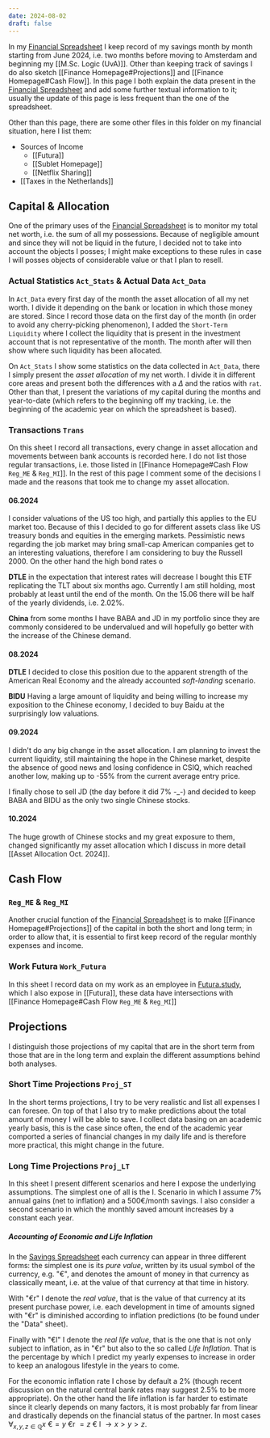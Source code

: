 ```yaml
---
date: 2024-08-02
draft: false
---
```

In my [Financial Spreadsheet](https://docs.google.com/spreadsheets/d/17oMLO9vAbR9Kw82BlghC2f68sUaXR09EbZ48AdeFibo/edit?usp=sharing) I keep record of my savings month by month starting from June 2024, i.e. two months before moving to Amsterdam and beginning my [[M.Sc. Logic (UvA)]]. Other than keeping track of savings I do also sketch [[Finance Homepage#Projections]] and [[Finance Homepage#Cash Flow]]. In this page I both explain the data present in the [Financial Spreadsheet](https://docs.google.com/spreadsheets/d/17oMLO9vAbR9Kw82BlghC2f68sUaXR09EbZ48AdeFibo/edit?usp=sharing) and add some further textual information to it; usually the update of this page is less frequent than the one of the spreadsheet.

Other than this page, there are some other files in this folder on my financial situation, here I list them:
- Sources of Income
	- [[Futura]]
	- [[Sublet Homepage]]
	- [[Netflix Sharing]]
- [[Taxes in the Netherlands]]
## Capital & Allocation
One of the primary uses of the [Financial Spreadsheet](https://docs.google.com/spreadsheets/d/17oMLO9vAbR9Kw82BlghC2f68sUaXR09EbZ48AdeFibo/edit?usp=sharing) is to monitor my total net worth, i.e. the sum of all my possessions. Because of negligible amount and since they will not be liquid in the future, I decided not to take into account the objects I posses; I might make exceptions to these rules in case I will posses objects of considerable value or that I plan to resell.
### Actual Statistics `Act_Stats` & Actual Data `Act_Data`
In `Act_Data` every first day of the month the asset allocation of all my net worth. I divide it depending on the bank or location in which those money are stored. Since I record those data on the first day of the month (in order to avoid any cherry-picking phenomenon), I added the `Short-Term Liquidity` where I collect the liquidity that is present in the investment account that is not representative of the month. The month after will then show where such liquidity has been allocated.

On `Act_Stats` I show some statistics on the data collected in `Act_Data`, there  I simply present the _asset allocation_ of my net worth. I divide it in different core areas and present both the differences with a $\Delta$ and the ratios with `rat`. Other than that, I present the variations of my capital during the months and year-to-date (which refers to the beginning off my tracking, i.e. the beginning of the academic year on which the spreadsheet is based).
### Transactions `Trans`
On this sheet I record all transactions, every change in asset allocation and movements between bank accounts is recorded here. I do not list those regular transactions, i.e. those listed in [[Finance Homepage#Cash Flow `Reg_ME` & `Reg_MI`]]. In the rest of this page I comment some of the decisions I made and the reasons that took me to change my asset allocation.
#### 06.2024
I consider valuations of the US too high, and partially this applies to the EU market too. Because of this I decided to go for different assets class like US treasury bonds and equities in the emerging markets. Pessimistic news regarding the job market may bring small-cap American companies get to an interesting valuations, therefore I am considering to buy the Russell 2000. On the other hand the high bond rates o

**DTLE** in the expectation that interest rates will decrease I bought this ETF replicating the TLT about six months ago. Currently I am still holding, most probably at least until the end of the month. On the 15.06 there will be half of the yearly dividends, i.e. 2.02%.

**China** from some months I have BABA and JD in my portfolio since they are commonly considered to be undervalued and will hopefully go better with the increase of the Chinese demand.
#### 08.2024
**DTLE** I decided to close this position due to the apparent strength of the American Real Economy and the already accounted _soft-landing_ scenario. 

**BIDU** Having a large amount of liquidity and being willing to increase my exposition to the Chinese economy, I decided to buy Baidu at the surprisingly low valuations.

#### 09.2024
I didn't do any big change in the asset allocation. I am planning to invest the current liquidity, still maintaining the hope in the Chinese market, despite the absence of good news and losing confidence in CSIQ, which reached another low, making up to -55% from the current average entry price.

I finally chose to sell JD (the day before it did 7% -\_-) and decided to keep BABA and BIDU as the only two single Chinese stocks.

#### 10.2024
The huge growth of Chinese stocks and my great exposure to them, changed significantly my asset allocation which I discuss in more detail [[Asset Allocation Oct. 2024]].

## Cash Flow
### `Reg_ME` & `Reg_MI`
Another crucial function of the [Financial Spreadsheet](https://docs.google.com/spreadsheets/d/17oMLO9vAbR9Kw82BlghC2f68sUaXR09EbZ48AdeFibo/edit?usp=sharing) is to make [[Finance Homepage#Projections]] of the capital in both the short and long term; in order to allow that, it is essential to first keep record of the regular monthly expenses and income.
### Work Futura `Work_Futura`
In this sheet I record data on my work as an employee in [Futura.study](http://www.futura.study/), which I also expose in [[Futura]], these data have intersections with [[Finance Homepage#Cash Flow `Reg_ME` & `Reg_MI`]]
## Projections
I distinguish those projections of my capital that are in the short term from those that are in the long term and explain the different assumptions behind both analyses.
### Short Time Projections `Proj_ST`
In the short terms projections, I try to be very realistic and list all expenses I can foresee. On top of that I also try to make predictions about the total amount of money I will be able to save. I collect data basing on an academic yearly basis, this is the case since often, the end of the academic year comported a series of financial changes in my daily life and is therefore more practical, this might change in the future.
### Long Time Projections `Proj_LT`
In this sheet I present different scenarios and here I expose the underlying assumptions. The simplest one of all is the I. Scenario in which I assume 7% annual gains (net to inflation) and a 500€/month savings. I also consider a second scenario in which the monthly saved amount increases by a constant each year.
##### Accounting of Economic and Life Inflation
In the [Savings Spreadsheet](https://docs.google.com/spreadsheets/d/1TZTK3joKoFsIVu_OHEVGfTO1_Z6Mg3q_Y0bQBc0Vblc/edit?usp=sharing) each currency can appear in three different forms: the simplest one is its _pure value_, written by its usual symbol of the currency, e.g. "€", and denotes the amount of money in that currency as classically meant, i.e. at the value of that currency at that time in history.

With "€r" I denote the _real value_, that is the value of that currency at its present purchase power, i.e. each development in time of amounts signed with "€r" is diminished according to inflation predictions (to be found under the "Data" sheet).

Finally with "€l" I denote the _real life value_, that is the one that is not only subject to inflation, as in "€r" but also to the so called _Life Inflation_. That is the percentage by which I predict my yearly expenses to increase in order to keep an analogous lifestyle in the years to come.

For the economic inflation rate I chose by default a 2% (though recent discussion on the natural central bank rates may suggest 2.5% to be more appropriate). On the other hand the life inflation is far harder to estimate since it clearly depends on many factors, it is most probably far from linear and drastically depends on the financial status of the partner. In most cases $\forall_{x, y, z \in \mathbb{Q}} x$ €$= y$ €r $= z$ $€$ l $\to x > y > z$. 

